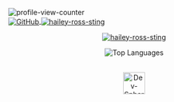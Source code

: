 <p align="left">
  <a href="https://u.hails.cc/Links">
    <img align="left" src="https://komarev.com/ghpvc/?username=hailey-ross&label=Profile+views&color=ff6e96&style=plastic" alt="profile-view-counter" /><br>
    <img align="center" alt="GitHub" src="https://img.shields.io/badge/dynamic/json?logo=github&label=GitHub+Followers&labelColor=282c34&color=181717&query=%24.data.totalSubs&url=https%3A%2F%2Fapi.spencerwoo.com%2Fsubstats%2F%3Fsource%3Dgithub%26queryKey%3Dhailey-ross&longCache=true"/>
    <img align="center" src="https://assets.hails.cc/i/hailey-sting.gif" alt="hailey-ross-sting" />
  </a>
</p>

<p align="center">
  <a href="https://u.hails.cc/Links">
    <img src="https://assets.hails.cc/i/hailey-sting.gif" alt="hailey-ross-sting" />
  </a>
</p>

<p align="center">
  <img src="https://hails-gitstats.vercel.app/api/top-langs/?username=Hailey-Ross&layout=compact&theme=dark" alt="Top Languages" />
</p>

<p align="center">
  <a href="https://u.hails.cc/Links"><br>
    <img src="http://assets.hails.cc/i/dev-sphere96x96.png" alt="Dev-Sphere" style="width:44px;height:44px;"/>
  </a>
</p>
